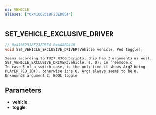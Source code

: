 ```yaml
---
ns: VEHICLE
aliases: ["0x41062318F23ED854"]
---
```

## SET_VEHICLE_EXCLUSIVE_DRIVER

```c
// 0x41062318F23ED854 0xAA8BD440
void SET_VEHICLE_EXCLUSIVE_DRIVER(Vehicle vehicle, Ped toggle);
```

```
Seems according to TU27 X360 Scripts, this has 3 arguments as well.  
SET_VEHICLE_EXCLUSIVE_DRIVER(vehicle, 0, 0); in freemode.c  
In case 5 of a switch case, is the only time it shows Arg2 being PLAYER_PED_ID(), otherwise it's 0. Arg3 always seems to be 0.  
UnknownDB argument 2: BOOL toggle
```

## Parameters
* **vehicle**: 
* **toggle**:

